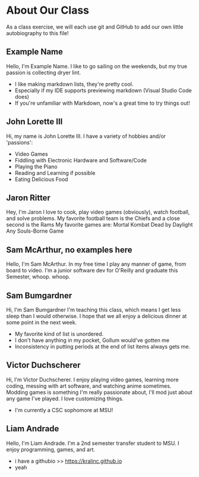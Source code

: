 # About Our Class
As a class exercise, we will each use git and GitHub to add our own little autobiography to this file!

## Example Name
Hello, I'm Example Name. 
I like to go sailing on the weekends, but my true passion is collecting dryer lint.
 * I like making markdown lists, they're pretty cool.
 * Especially if my IDE supports previewing markdown (Visual Studio Code does)
 * If you're unfamiliar with Markdown, now's a great time to try things out!

## John Lorette III
Hi, my name is John Lorette III.
I have a variety of hobbies and/or 'passions':
 * Video Games
 * Fiddling with Electronic Hardware and Software/Code
 * Playing the Piano
 * Reading and Learning if possible
 * Eating Delicious Food
 ## Jaron Ritter
 Hey, I'm Jaron
 I love to cook, play video games (obviously), watch football, and solve problems. 
 My favorite football team is the Chiefs and a close second is the Rams
 My favorite games are:
    Mortal Kombat
    Dead by Daylight
    Any Souls-Borne Game

## Sam McArthur, no examples here
Hello, I'm Sam McArthur. 
In my free time I play any manner of game, from board to video. I'm a junior software dev for O'Reilly and graduate this Semester, whoop. whoop.

## Sam Bumgardner
Hi, I'm Sam Bumgardner
I'm teaching this class, which means I get less sleep than I would otherwise.
I hope that we all enjoy a delicious dinner at some point in the next week.
 * My favorite kind of list is unordered.
 * I don't have anything in my pocket, Gollum would've gotten me
 * Inconsistency in putting periods at the end of list items always gets me.

## Victor Duchscherer
Hi, I'm Victor Duchscherer.
I enjoy playing video  games, learning more coding, messing with art software, and watching anime sometimes.
Modding games is something I'm really passionate about, I'll mod just about any game I've played. I love customizing things.
* I'm currently a CSC sophomore at MSU!

## Liam Andrade
Hello, I'm Liam Andrade. I'm a 2nd semester transfer student to MSU. I enjoy programming, games, and art. 

 * i have a githubio >> https://kralinc.github.io
 * yeah